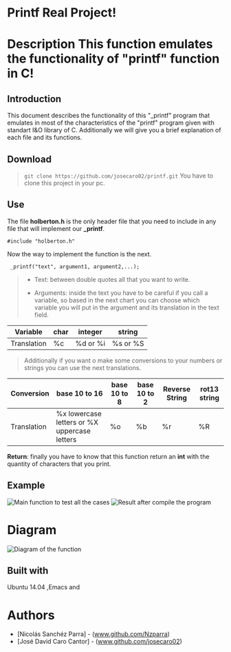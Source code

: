 # Printf Real Project!
# Description This function emulates the functionality of **"printf" function in C!**

## Introduction
This document describes the functionality of this "_printf" program that emulates in most of the characteristics of the "printf" program given with standart I&O library of C. Additionally we will give you a brief explanation of each file and its functions.
## Download
> `git clone https://github.com/josecaro02/printf.git`
You have to clone this project in your pc. 
## Use
The file **holberton.h** is the only header file that you need to include in any file that will implement our **_printf**.

`#include "holberton.h"`

Now the way to implement the function is the next.

` _printf("text", argument1, argument2,...);`

>- Text: between double quotes all that you want to write.
>
>- Arguments: inside the text you have to be careful if you call a variable, so based in the next chart you can choose which variable you will put in the argument and its translation in the text field.

|Variable     | char | integer  | string |  
|-------------|------|----------|--------|
| Translation |%c    | %d or %i |%s or %S     | 

>Additionally if you want o make some conversions to your numbers or strings you can use the next translations.

| Conversion  | base 10 to 16| base 10 to 8 | base 10 to 2  | Reverse String | rot13 string  |
|-------------|----| --| --|--| --|
| Translation |%x lowercase letters or %X uppercase letters| %o | %b | %r | %R |

**Return**: finally you have to know that this function return an **int** with the quantity of characters that you print.

## Example
![Main function to test all the cases](https://i.pinimg.com/originals/c1/4d/35/c14d35f66fd88564c795cebcc29f2517.jpg)
![Result after compile the program](https://i.pinimg.com/originals/52/b3/53/52b35363ea961c3ff4381d62dc22ec72.jpg)




# Diagram
![Diagram of the function](https://i.pinimg.com/originals/e0/12/b0/e012b0148441f55cb9f7bd9ae9cd6cc6.jpg)

## Built with
Ubuntu 14.04 ,Emacs and 
# Authors
- [Nicolás Sanchéz Parra] - (www.github.com/Nzparra)
- [José David Caro Cantor] - (www.github.com/josecaro02)
